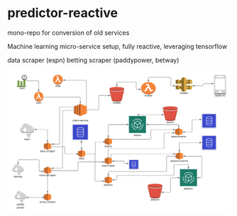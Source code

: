 # predictor-reactive
mono-repo for conversion of old services

Machine learning micro-service setup, fully reactive, leveraging tensorflow

data scraper (espn)
betting scraper (paddypower, betway)

![Screenshot](arch.png)
